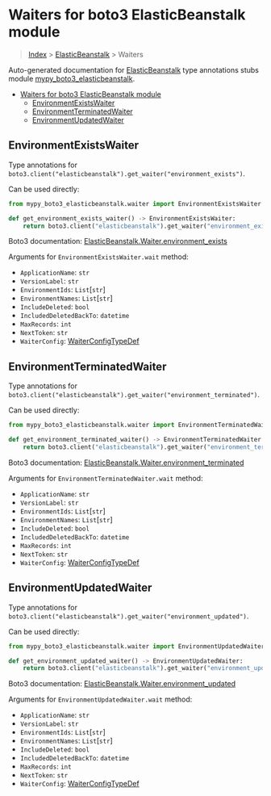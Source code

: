 # Waiters for boto3 ElasticBeanstalk module

> [Index](../README.md) > [ElasticBeanstalk](./README.md) > Waiters

Auto-generated documentation for
[ElasticBeanstalk](https://boto3.amazonaws.com/v1/documentation/api/latest/reference/services/elasticbeanstalk.html#ElasticBeanstalk)
type annotations stubs module
[mypy_boto3_elasticbeanstalk](https://pypi.org/project/mypy-boto3-elasticbeanstalk/).

- [Waiters for boto3 ElasticBeanstalk module](#waiters-for-boto3-elasticbeanstalk-module)
  - [EnvironmentExistsWaiter](#environmentexistswaiter)
  - [EnvironmentTerminatedWaiter](#environmentterminatedwaiter)
  - [EnvironmentUpdatedWaiter](#environmentupdatedwaiter)

## EnvironmentExistsWaiter

Type annotations for
`boto3.client("elasticbeanstalk").get_waiter("environment_exists")`.

Can be used directly:

```python
from mypy_boto3_elasticbeanstalk.waiter import EnvironmentExistsWaiter

def get_environment_exists_waiter() -> EnvironmentExistsWaiter:
    return boto3.client("elasticbeanstalk").get_waiter("environment_exists")
```

Boto3 documentation:
[ElasticBeanstalk.Waiter.environment_exists](https://boto3.amazonaws.com/v1/documentation/api/latest/reference/services/elasticbeanstalk.html#ElasticBeanstalk.Waiter.environment_exists)

Arguments for `EnvironmentExistsWaiter.wait` method:

- `ApplicationName`: `str`
- `VersionLabel`: `str`
- `EnvironmentIds`: `List`\[`str`\]
- `EnvironmentNames`: `List`\[`str`\]
- `IncludeDeleted`: `bool`
- `IncludedDeletedBackTo`: `datetime`
- `MaxRecords`: `int`
- `NextToken`: `str`
- `WaiterConfig`:
  [WaiterConfigTypeDef](https://vemel.github.io/boto3_stubs_docs/mypy_boto3_elasticbeanstalk/type_defs.html#waiterconfigtypedef)

## EnvironmentTerminatedWaiter

Type annotations for
`boto3.client("elasticbeanstalk").get_waiter("environment_terminated")`.

Can be used directly:

```python
from mypy_boto3_elasticbeanstalk.waiter import EnvironmentTerminatedWaiter

def get_environment_terminated_waiter() -> EnvironmentTerminatedWaiter:
    return boto3.client("elasticbeanstalk").get_waiter("environment_terminated")
```

Boto3 documentation:
[ElasticBeanstalk.Waiter.environment_terminated](https://boto3.amazonaws.com/v1/documentation/api/latest/reference/services/elasticbeanstalk.html#ElasticBeanstalk.Waiter.environment_terminated)

Arguments for `EnvironmentTerminatedWaiter.wait` method:

- `ApplicationName`: `str`
- `VersionLabel`: `str`
- `EnvironmentIds`: `List`\[`str`\]
- `EnvironmentNames`: `List`\[`str`\]
- `IncludeDeleted`: `bool`
- `IncludedDeletedBackTo`: `datetime`
- `MaxRecords`: `int`
- `NextToken`: `str`
- `WaiterConfig`:
  [WaiterConfigTypeDef](https://vemel.github.io/boto3_stubs_docs/mypy_boto3_elasticbeanstalk/type_defs.html#waiterconfigtypedef)

## EnvironmentUpdatedWaiter

Type annotations for
`boto3.client("elasticbeanstalk").get_waiter("environment_updated")`.

Can be used directly:

```python
from mypy_boto3_elasticbeanstalk.waiter import EnvironmentUpdatedWaiter

def get_environment_updated_waiter() -> EnvironmentUpdatedWaiter:
    return boto3.client("elasticbeanstalk").get_waiter("environment_updated")
```

Boto3 documentation:
[ElasticBeanstalk.Waiter.environment_updated](https://boto3.amazonaws.com/v1/documentation/api/latest/reference/services/elasticbeanstalk.html#ElasticBeanstalk.Waiter.environment_updated)

Arguments for `EnvironmentUpdatedWaiter.wait` method:

- `ApplicationName`: `str`
- `VersionLabel`: `str`
- `EnvironmentIds`: `List`\[`str`\]
- `EnvironmentNames`: `List`\[`str`\]
- `IncludeDeleted`: `bool`
- `IncludedDeletedBackTo`: `datetime`
- `MaxRecords`: `int`
- `NextToken`: `str`
- `WaiterConfig`:
  [WaiterConfigTypeDef](https://vemel.github.io/boto3_stubs_docs/mypy_boto3_elasticbeanstalk/type_defs.html#waiterconfigtypedef)
